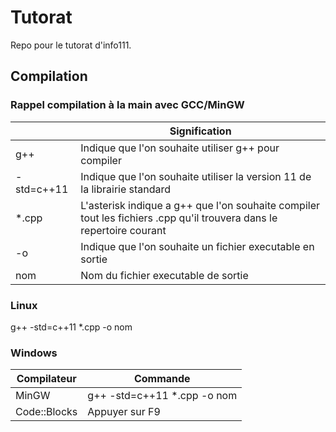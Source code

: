 # Tutorat
Repo pour le tutorat d'info111.

## Compilation
### **Rappel compilation à la main avec GCC/MinGW**
|   | Signification|
|---------------- | -------------|
| g++ | Indique que l'on souhaite utiliser g++ pour compiler |
| -std=c++11  | Indique que l'on souhaite utiliser la version 11 de la librairie standard |
| *.cpp | L'asterisk indique a g++ que l'on souhaite compiler tout les fichiers .cpp qu'il trouvera dans le repertoire courant |
| -o | Indique que l'on souhaite un fichier executable en sortie |
| nom | Nom du fichier executable de sortie |

### **Linux**

g++ -std=c++11 *.cpp -o nom

### **Windows**

|Compilateur | Commande|
|------------ | -------------|
|MinGW | g++ -std=c++11 *.cpp -o nom |
|Code::Blocks | Appuyer sur F9|
